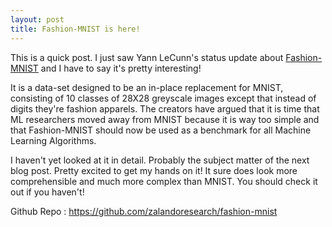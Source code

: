 ```yaml
---
layout: post
title: Fashion-MNIST is here!
---
```


This is a quick post. I just saw Yann LeCunn's status update about [Fashion-MNIST](https://github.com/zalandoresearch/fashion-mnist/blob/master/README.md) and I have to say it's pretty interesting!

It is a data-set designed to be an in-place replacement for MNIST, consisting of 10 classes of 28X28 greyscale images except that instead of digits they're fashion apparels. The creators have argued that it is time that ML researchers moved away from MNIST because it is way too simple and that Fashion-MNIST should now be used as a benchmark for all Machine Learning Algorithms. 

I haven't yet looked at it in detail. Probably the subject matter of the next blog post. Pretty excited to get my hands on it! It sure does look more
comprehensible and much more complex than MNIST. You should check it out if you haven't!

Github Repo : https://github.com/zalandoresearch/fashion-mnist
